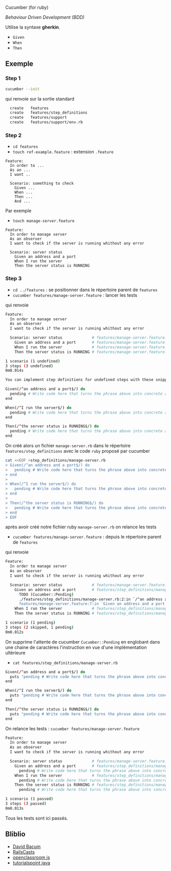  Cucumber (for ruby)

_Behaviour Driven Development (BDD)_

Utilise la syntaxe **gherkin**.

- `Given`
- `When`
- `Then`

## Exemple

### Step 1

```bash
cucumber --init
```
qui renvoie sur la sortie standard

```bash
  create   features
  create   features/step_definitions
  create   features/support
  create   features/support/env.rb
```

### Step 2
- `cd features`
- `touch ref-example.feature` : extension `.feature`

```gherkin
Feature:
  In order to ...
  As an ...
  I want ..

  Scenario: something to check
    Given ...
    When ...
    Then ...
    And ...
```

Par exemple

- `touch manage-server.feature`

```cucumber
Feature:
  In order to manage server
  As an observer
  I want to check if the server is running whithout any error

  Scenario: server status
    Given an address and a port
    When I run the server
    Then the server status is RUNNING
```

### Step 3

- `cd ../features` : se positionner dans le répertoire parent de `features`
- `cucumber features/manage-server.feature` : lancer les tests

qui renvoie

```bash
Feature:
  In order to manage server
  As an observer
  I want to check if the server is running whithout any error

  Scenario: server status             # features/manage-server.feature:6
    Given an address and a port       # features/manage-server.feature:7
    When I run the server             # features/manage-server.feature:8
    Then the server status is RUNNING # features/manage-server.feature:9

1 scenario (1 undefined)
3 steps (3 undefined)
0m0.014s

You can implement step definitions for undefined steps with these snippets:

Given(/^an address and a port$/) do
  pending # Write code here that turns the phrase above into concrete actions
end

When(/^I run the server$/) do
  pending # Write code here that turns the phrase above into concrete actions
end

Then(/^the server status is RUNNING$/) do
  pending # Write code here that turns the phrase above into concrete actions
end
```

On créé alors un fichier `manage-server.rb` dans le répertoire `features/step_definitions` avec le code `ruby` proposé par cucumber

```bash
cat <<EOF >step_definitions/manage-server.rb
> Given(/^an address and a port$/) do
>   pending # Write code here that turns the phrase above into concrete actions
> end
>
> When(/^I run the server$/) do
>   pending # Write code here that turns the phrase above into concrete actions
> end
>
> Then(/^the server status is RUNNING$/) do
>   pending # Write code here that turns the phrase above into concrete actions
> end
> EOF
```

après avoir créé notre fichier ruby `manage-server.rb` on relance les tests

- `cucumber features/manage-server.feature` : depuis le répertoire parent de `features`

qui renvoie

```bash
Feature: 
  In order to manage server
  As an observer
  I want to check if the server is running whithout any error

  Scenario: server status             # features/manage-server.feature:6
    Given an address and a port       # features/step_definitions/manage-server.rb:1
      TODO (Cucumber::Pending)
      ./features/step_definitions/manage-server.rb:2:in `/^an address and a port$/'
      features/manage-server.feature:7:in `Given an address and a port'
    When I run the server             # features/step_definitions/manage-server.rb:5
    Then the server status is RUNNING # features/step_definitions/manage-server.rb:9

1 scenario (1 pending)
3 steps (2 skipped, 1 pending)
0m0.012s
```

On supprime l'attente de cucumber `Cucumber::Pending` en englobant dans une chaine de caractères l'instruction en vue d'une implémentation ultèrieure

- `cat features/step_definitions/manage-server.rb`

```bash
Given(/^an address and a port$/) do
  puts "pending # Write code here that turns the phrase above into concrete actions"
end

When(/^I run the server$/) do
  puts "pending # Write code here that turns the phrase above into concrete actions"
end

Then(/^the server status is RUNNING$/) do
  puts "pending # Write code here that turns the phrase above into concrete actions"
end
```

On relance les tests : `cucumber features/manage-server.feature`

```bash
Feature:
  In order to manage server
  As an observer
  I want to check if the server is running whithout any error

  Scenario: server status             # features/manage-server.feature:6
    Given an address and a port       # features/step_definitions/manage-server.rb:1
      pending # Write code here that turns the phrase above into concrete actions
    When I run the server             # features/step_definitions/manage-server.rb:5
      pending # Write code here that turns the phrase above into concrete actions
    Then the server status is RUNNING # features/step_definitions/manage-server.rb:9
      pending # Write code here that turns the phrase above into concrete actions

1 scenario (1 passed)
3 steps (3 passed)
0m0.013s
```

Tous les tests sont ici passés.

## Bliblio

- [David Bacum](https://www.youtube.com/watch?v=jcufT1xVhGA)
- [RailsCasts](https://www.youtube.com/watch?v=hHqBcBbaRa4)
- [openclassroom js](https://openclassrooms.com/fr/courses/3504461-testez-linterface-de-votre-site/4270561-pourquoi-ecrire-des-tests)
- [tutorialspoint java](https://www.tutorialspoint.com/cucumber/cucumber_quick_guide.htm)
